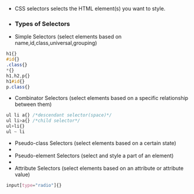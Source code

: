 - CSS selectors selects the HTML element(s) you want to style.
- ### Types of Selectors
- Simple Selectors (select elements based on name,id,class,universal,grouping)
```css
h1{}
#id{}
.class{}
*{}
h1,h2,p{}
h1#id{}
p.class{}
```
- Combinator Selectors (select elements based on a specific relationship between them)
```css
ul li a{} /*descendant selector(space)*/
ul li>a{} /*child selector*/
ul+li{}
ul ~ li
```
- Pseudo-class Selectors (select elements based on a certain state)
- 
- Pseudo-element Selectors (select and style a part of an element)
- 
- Attribute Selectors (select elements based on an attribute or attribute value)
```css
input[type="radio"]{}
```


